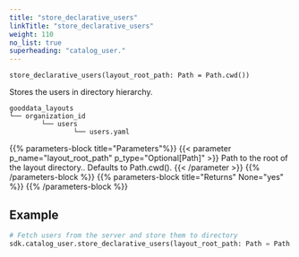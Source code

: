 ```yaml
---
title: "store_declarative_users"
linkTitle: "store_declarative_users"
weight: 110
no_list: true
superheading: "catalog_user."
---
```




``store_declarative_users(layout_root_path: Path = Path.cwd())``

Stores the users in directory hierarchy.

    gooddata_layouts
    └── organization_id
            └── users
                    └── users.yaml

{{% parameters-block  title="Parameters"%}}
{{< parameter p_name="layout_root_path" p_type="Optional[Path]" >}}
Path to the root of the layout directory.. Defaults to Path.cwd().
{{< /parameter >}}
{{% /parameters-block %}}
{{% parameters-block title="Returns" None="yes" %}}
{{% /parameters-block %}}

## Example

```python
# Fetch users from the server and store them to directory
sdk.catalog_user.store_declarative_users(layout_root_path: Path = Path.cwd())
```
